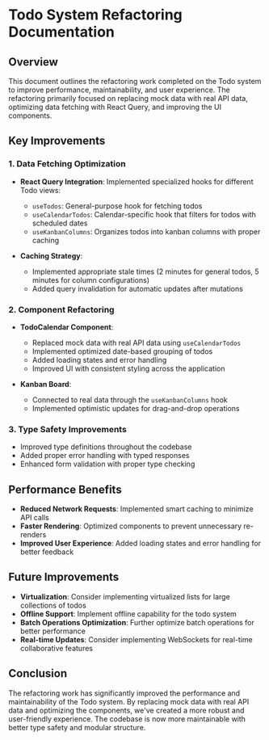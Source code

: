 # Todo System Refactoring Documentation

## Overview

This document outlines the refactoring work completed on the Todo system to improve performance, maintainability, and user experience. The refactoring primarily focused on replacing mock data with real API data, optimizing data fetching with React Query, and improving the UI components.

## Key Improvements

### 1. Data Fetching Optimization

- **React Query Integration**: Implemented specialized hooks for different Todo views:
  - `useTodos`: General-purpose hook for fetching todos
  - `useCalendarTodos`: Calendar-specific hook that filters for todos with scheduled dates
  - `useKanbanColumns`: Organizes todos into kanban columns with proper caching

- **Caching Strategy**:
  - Implemented appropriate stale times (2 minutes for general todos, 5 minutes for column configurations)
  - Added query invalidation for automatic updates after mutations

### 2. Component Refactoring

- **TodoCalendar Component**:
  - Replaced mock data with real API data using `useCalendarTodos`
  - Implemented optimized date-based grouping of todos
  - Added loading states and error handling
  - Improved UI with consistent styling across the application

- **Kanban Board**:
  - Connected to real data through the `useKanbanColumns` hook
  - Implemented optimistic updates for drag-and-drop operations

### 3. Type Safety Improvements

- Improved type definitions throughout the codebase
- Added proper error handling with typed responses
- Enhanced form validation with proper type checking

## Performance Benefits

- **Reduced Network Requests**: Implemented smart caching to minimize API calls
- **Faster Rendering**: Optimized components to prevent unnecessary re-renders
- **Improved User Experience**: Added loading states and error handling for better feedback

## Future Improvements

- **Virtualization**: Consider implementing virtualized lists for large collections of todos
- **Offline Support**: Implement offline capability for the todo system
- **Batch Operations Optimization**: Further optimize batch operations for better performance
- **Real-time Updates**: Consider implementing WebSockets for real-time collaborative features

## Conclusion

The refactoring work has significantly improved the performance and maintainability of the Todo system. By replacing mock data with real API data and optimizing the components, we've created a more robust and user-friendly experience. The codebase is now more maintainable with better type safety and modular structure. 